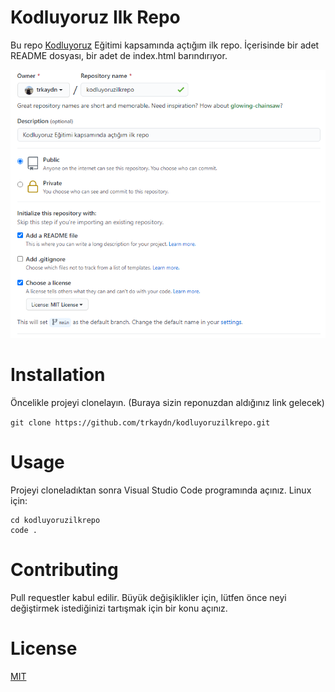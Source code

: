 # Kodluyoruz Ilk Repo

Bu repo [Kodluyoruz](https://www.kodluyoruz.org/) Eğitimi kapsamında açtığım ilk repo. İçerisinde bir adet README dosyası, bir adet de index.html barındırıyor.

![Projem](https://github.com/trkaydn/kodluyoruzilkrepo/blob/main/github.PNG)


# Installation
Öncelikle projeyi clonelayın. (Buraya sizin reponuzdan aldığınız link gelecek)

`git clone https://github.com/trkaydn/kodluyoruzilkrepo.git`

# Usage
Projeyi cloneladıktan sonra Visual Studio Code programında açınız.
Linux için:
```
cd kodluyoruzilkrepo
code .
```
# Contributing
Pull requestler kabul edilir. Büyük değişiklikler için, lütfen önce neyi değiştirmek istediğinizi tartışmak için bir konu açınız.

# License
[MIT](https://github.com/trkaydn/kodluyoruzilkrepo/blob/main/LICENSE)
